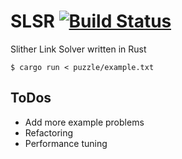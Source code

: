 # SLSR [![Build Status](https://travis-ci.org/gifnksm/SLSR.png?branch=master)](https://travis-ci.org/gifnksm/SLSR)

Slither Link Solver written in Rust

```
$ cargo run < puzzle/example.txt
```

## ToDos

  * Add more example problems
  * Refactoring
  * Performance tuning
